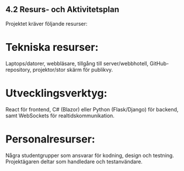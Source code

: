 ## 4.2 Resurs- och Aktivitetsplan

Projektet kräver följande resurser:
# Tekniska resurser: 
Laptops/datorer, webbläsare, tillgång till server/webbhotell, GitHub-repository, projektor/stor skärm för publikvy.

# Utvecklingsverktyg: 
React för frontend, C# (Blazor) eller Python (Flask/Django) för backend, samt WebSockets för realtidskommunikation.

# Personalresurser: 
Några studentgrupper som ansvarar för kodning, design och testning. Projektägaren deltar som handledare och testanvändare.
